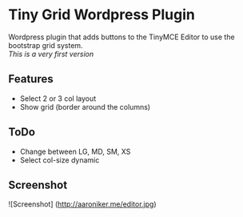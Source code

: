 # Tiny Grid Wordpress Plugin
Wordpress plugin that adds buttons to the TinyMCE Editor to use the bootstrap grid system.<br>
*This is a very first version*

## Features

* Select 2 or 3 col layout
* Show grid (border around the columns)

## ToDo

* Change between LG, MD, SM, XS
* Select col-size dynamic

## Screenshot

![Screenshot] (http://aaroniker.me/editor.jpg)
